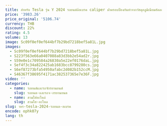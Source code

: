```yaml
---
title: สําหรับ Tesla รุ่น Y 2024 รถยนต์ล้อเบรค caliper ฝาครอบป้องกันทําจากวัสดุอลูมิเนียมอัลลอยด์
price: '3983.26'
price_original: '5106.74'
currency: THB
discount: 22%
rating: 4.5
volume: 13
image: Sc09f0ef0ef644bf7b29bd7218bef5a81L.jpg
images:
  - Sc09f0ef0ef644bf7b29bd7218bef5a81L.jpg
  - S223f563e66a0407088a83d3bb2e54ad2r.jpg
  - S59e0e1c709584a26830a5e22ef0176daL.jpg
  - Sef4f3c34a822425ab1683bcc8799280cs.jpg
  - S6ef87273bfa54950afabc2d082b152ccM.jpg
  - S46367f38695f4171ac382537365e7e36F.jpg
video: ''
categories:
  - name: รถยนต์และรถจักรยานยนต์
    slug: รถยนต-และรถจ-กรยานยนต
  - name: สวมใส่อะไหล่
    slug: สวมใส-อะไหล
slug: าหร-tesla-2024-รถยนต-อเบรค
encode: ophk07y
lang: th
---
```

  